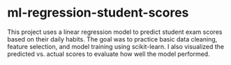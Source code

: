 # ml-regression-student-scores
This project uses a linear regression model to predict student exam scores based on their daily habits. The goal was to practice basic data cleaning, feature selection, and model training using scikit-learn. I also visualized the predicted vs. actual scores to evaluate how well the model performed.
